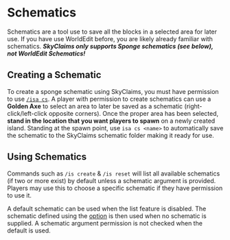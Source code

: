 # Schematics
Schematics are a tool use to save all the blocks in a selected area for later use. 
If you have use WorldEdit before, you are likely already familiar with schematics.
 **_SkyClaims only supports Sponge schematics (see below), not WorldEdit Schematics!_**

## Creating a Schematic
To create a sponge schematic using SkyClaims, you must have permission to use [`/isa cs`](Commands).
 A player with permission to create schematics can use a **Golden Axe** to select an area to later be saved as a schematic (right-click/left-click opposite corners).
 Once the proper area has been selected, **stand in the location that you want players to spawn** on a newly created island.
 Standing at the spawn point, use `isa cs <name>` to automatically save the schematic to the SkyClaims schematic folder making it ready for use.

## Using Schematics

Commands such as `/is create` & `/is reset` will list all available schematics (if two or more exist) by default unless a schematic argument is provided.
Players may use this to choose a specific schematic if they have permission to use it.

A default schematic can be used when the list feature is disabled.
The schematic defined using the [option](Options) is then used when no schematic is supplied.
A schematic argument permission is not checked when the default is used.